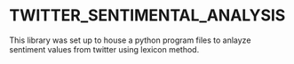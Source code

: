 # TWITTER_SENTIMENTAL_ANALYSIS
This library was set up to house a python program files to anlayze sentiment values from twitter using lexicon method.
